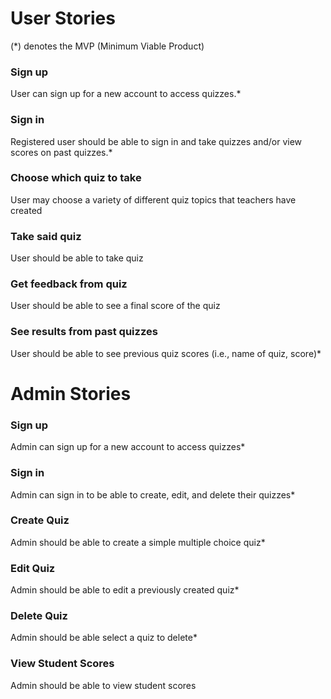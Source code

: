 # User Stories
(*) denotes the MVP (Minimum Viable Product)
### Sign up
User can sign up for a new account to access quizzes.*
### Sign in
Registered user should be able to sign in and take quizzes and/or view scores on past quizzes.* 
### Choose which quiz to take
User may choose a variety of different quiz topics that teachers have created
### Take said quiz
User should be able to take quiz
### Get feedback from quiz
User should be able to see a final score of the quiz
### See results from past quizzes
User should be able to see previous quiz scores (i.e., name of quiz, score)*

# Admin Stories
### Sign up
Admin can sign up for a new account to access quizzes*
### Sign in
Admin can sign in to be able to create, edit, and delete their quizzes* 
### Create Quiz
Admin should be able to create a simple multiple choice quiz*
### Edit Quiz
Admin should be able to edit a previously created quiz*
### Delete Quiz
Admin should be able select a quiz to delete*
### View Student Scores
Admin should be able to view student scores